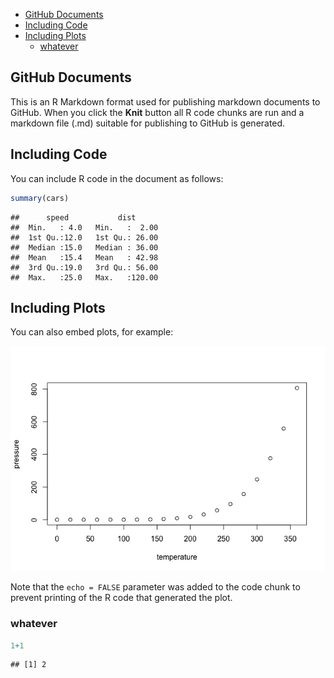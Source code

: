 -   [GitHub Documents](#github-documents)
-   [Including Code](#including-code)
-   [Including Plots](#including-plots)
    -   [whatever](#whatever)

GitHub Documents
----------------

This is an R Markdown format used for publishing markdown documents to GitHub. When you click the **Knit** button all R code chunks are run and a markdown file (.md) suitable for publishing to GitHub is generated.

Including Code
--------------

You can include R code in the document as follows:

``` r
summary(cars)
```

    ##      speed           dist       
    ##  Min.   : 4.0   Min.   :  2.00  
    ##  1st Qu.:12.0   1st Qu.: 26.00  
    ##  Median :15.0   Median : 36.00  
    ##  Mean   :15.4   Mean   : 42.98  
    ##  3rd Qu.:19.0   3rd Qu.: 56.00  
    ##  Max.   :25.0   Max.   :120.00

Including Plots
---------------

You can also embed plots, for example:

![](R_Markdown_files/figure-markdown_github/pressure-1.png)

Note that the `echo = FALSE` parameter was added to the code chunk to prevent printing of the R code that generated the plot.

### whatever

``` r
1+1
```

    ## [1] 2
